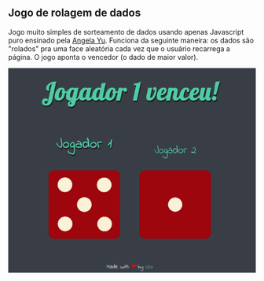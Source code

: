 ## Jogo de rolagem de dados

Jogo muito simples de sorteamento de dados usando apenas Javascript puro ensinado pela [Angela Yu](https://github.com/angelabauer). Funciona da seguinte maneira: os dados são "rolados" pra uma face aleatória cada vez que o usuário recarrega a página. O jogo aponta o vencedor (o dado de maior valor).

<img src="images/screenshot.png">
